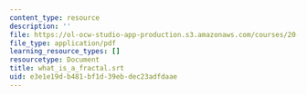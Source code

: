 ```yaml
---
content_type: resource
description: ''
file: https://ol-ocw-studio-app-production.s3.amazonaws.com/courses/20-219-becoming-the-next-bill-nye-writing-and-hosting-the-educational-show-january-iap-2015/e3e1e19db481bf1d39ebdec23adfdaae_what_is_a_fractal.pdf
file_type: application/pdf
learning_resource_types: []
resourcetype: Document
title: what_is_a_fractal.srt
uid: e3e1e19d-b481-bf1d-39eb-dec23adfdaae
---
```

